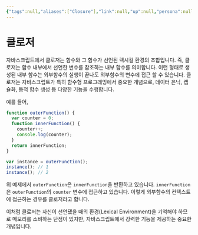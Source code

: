 ```yaml
---
{"tags":null,"aliases":["Closure"],"link":null,"up":null,"persona":null,"index":null,"related":null,"date_created":"2024-03-17","date_modified":"2024-03-17","dg-publish":true,"permalink":"/encounters//","dgPassFrontmatter":true,"noteIcon":"1","created":"2024-03-17T14:45:11.472+09:00","updated":"2024-03-17T21:31:04.662+09:00"}
---
```


# 클로저

자바스크립트에서 클로저는 함수와 그 함수가 선언된 렉시컬 환경의 조합입니다. 즉, 클로저는 함수 내부에서 선언한 변수를 참조하는 내부 함수를 의미합니다. 이런 형태로 생성된 내부 함수는 외부함수의 실행이 끝나도 외부함수의 변수에 접근 할 수 있습니다.
클로저는 자바스크립트가 특히 함수형 프로그래밍에서 중요한 개념으로, 데이터 은닉, 캡슐화, 동적 함수 생성 등 다양한 기능을 수행합니다.

예를 들어,

```javascript
function outerFunction() {
  var counter = 0;
  function innerFunction() {
    counter++;
    console.log(counter);
  }
  return innerFunction;
}

var instance = outerFunction();
instance(); // 1
instance(); // 2
```
위 예제에서 `outerFunction`은 `innerFunction`을 반환하고 있습니다. `innerFunction`은 `outerFunction`의 `counter` 변수에 접근하고 있습니다. 이렇게 외부함수의 컨텍스트에 접근하는 경우를 클로저라고 합니다.

이처럼 클로저는 자신이 선언됐을 때의 환경(Lexical Environment)을 기억해야 하므로 메모리를 소비하는 단점이 있지만, 자바스크립트에서 강력한 기능을 제공하는 중요한 개념입니다.